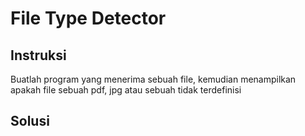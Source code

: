 # File Type Detector

## Instruksi
Buatlah program yang menerima sebuah file, kemudian menampilkan apakah file sebuah pdf, jpg atau sebuah tidak terdefinisi

## Solusi
